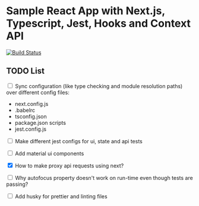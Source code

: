 # Sample React App with Next.js, Typescript, Jest, Hooks and Context API

[![Build Status](https://travis-ci.com/Petka17/nextjs-sample.svg?branch=master)](https://travis-ci.com/Petka17/nextjs-sample)

## TODO List

<input type="checkbox" /> Sync configuration (like type checking and module resolution paths) over different config files:

- next.config.js
- .babelrc
- tsconfig.json
- package.json scripts
- jest.config.js

<input type="checkbox" /> Make different jest configs for ui, state and api tests

<input type="checkbox" /> Add material ui components

<input type="checkbox" checked /> How to make proxy api requests using next?

<input type="checkbox" /> Why autofocus property doesn't work on run-time even though tests are passing?

<input type="checkbox" /> Add husky for prettier and linting files
